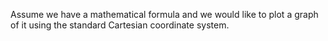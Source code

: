 
Assume we have a mathematical formula and we would like to
plot a graph of it using the standard Cartesian coordinate system.
